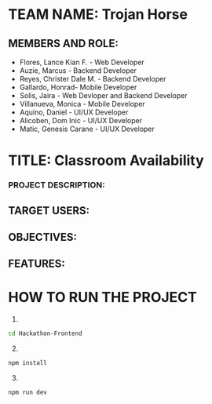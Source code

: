 # TEAM NAME: Trojan Horse

## MEMBERS AND ROLE:
  * Flores, Lance Kian F. - Web Developer
  * Auzie, Marcus - Backend Developer
  * Reyes, Christer Dale M. - Backend Developer
  * Gallardo, Honrad- Mobile Developer
  * Solis, Jaira - Web Devloper and Backend Developer
  * Villanueva, Monica - Mobile Developer
  * Aquino, Daniel - UI/UX Developer
  * Alicoben, Dom Inic - UI/UX Developer
  * Matic, Genesis Carane - UI/UX Developer

# TITLE: Classroom Availability
### PROJECT DESCRIPTION:

## TARGET USERS:

## OBJECTIVES:

## FEATURES:

# HOW TO RUN THE PROJECT
1.
```bash
cd Hackathon-Frontend
```
2.
```bash
npm install
```
3.
```bash
npm run dev
```
